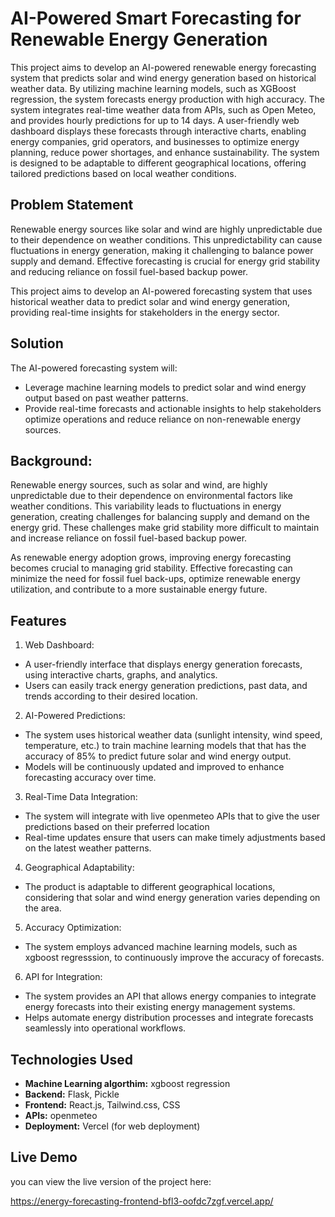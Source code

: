 # AI-Powered Smart Forecasting for Renewable Energy Generation
This project aims to develop an AI-powered renewable energy forecasting system that predicts solar and wind energy generation based on historical weather data. By utilizing machine learning models, such as XGBoost regression, the system forecasts energy production with high accuracy. The system integrates real-time weather data from APIs, such as Open Meteo, and provides hourly predictions for up to 14 days. A user-friendly web dashboard displays these forecasts through interactive charts, enabling energy companies, grid operators, and businesses to optimize energy planning, reduce power shortages, and enhance sustainability. The system is designed to be adaptable to different geographical locations, offering tailored predictions based on local weather conditions.


## Problem Statement
Renewable energy sources like solar and wind are highly unpredictable due to their dependence on weather conditions. This unpredictability can cause fluctuations in energy generation, making it challenging to balance power supply and demand. Effective forecasting is crucial for energy grid stability and reducing reliance on fossil fuel-based backup power. 

This project aims to develop an AI-powered forecasting system that uses historical weather data to predict solar and wind energy generation, providing real-time insights for stakeholders in the energy sector.

## Solution
The AI-powered forecasting system will:
- Leverage machine learning models to predict solar and wind energy output based on past weather patterns.
- Provide real-time forecasts and actionable insights to help stakeholders optimize operations and reduce reliance on non-renewable    energy sources.


## Background:
Renewable energy sources, such as solar and wind, are highly unpredictable due to their dependence on environmental factors like weather conditions. This variability leads to fluctuations in energy generation, creating challenges for balancing supply and demand on the energy grid. These challenges make grid stability more difficult to maintain and increase reliance on fossil fuel-based backup power.

As renewable energy adoption grows, improving energy forecasting becomes crucial to managing grid stability. Effective forecasting can minimize the need for fossil fuel back-ups, optimize renewable energy utilization, and contribute to a more sustainable energy future.

## Features
1. Web Dashboard:
  - A user-friendly interface that displays energy generation forecasts, using interactive charts, graphs, and analytics.
  - Users can easily track energy generation predictions, past data, and trends according to their desired location.

2. AI-Powered Predictions:
  - The system uses historical weather data (sunlight intensity, wind speed, temperature, etc.) to train machine learning models that that has the accuracy of 85% to predict future solar and wind energy output.
  - Models will be continuously updated and improved to enhance forecasting accuracy over time.

3. Real-Time Data Integration:
  - The system will integrate with live openmeteo APIs that to give the user predictions based on their preferred location
  - Real-time updates ensure that users can make timely adjustments based on the latest weather patterns.

4. Geographical Adaptability:
  - The product is adaptable to different geographical locations, considering that solar and wind energy generation varies depending on the area.

5. Accuracy Optimization:
  - The system employs advanced machine learning models, such as xgboost regresssion, to continuously improve the accuracy of forecasts.

6. API for Integration:
  - The system provides an API that allows energy companies to integrate energy forecasts into their existing energy management systems.
  - Helps automate energy distribution processes and integrate forecasts seamlessly into operational workflows. 


## Technologies Used
- **Machine Learning algorthim:** xgboost regression
- **Backend:** Flask, Pickle
- **Frontend:** React.js, Tailwind.css, CSS
- **APIs:** openmeteo
- **Deployment:** Vercel (for web deployment)

## Live Demo
you can view the live version of the project here:

https://energy-forecasting-frontend-bfl3-oofdc7zgf.vercel.app/



